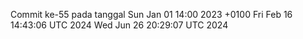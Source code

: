 Commit ke-55 pada tanggal Sun Jan 01 14:00 2023 +0100
Fri Feb 16 14:43:06 UTC 2024
Wed Jun 26 20:29:07 UTC 2024
